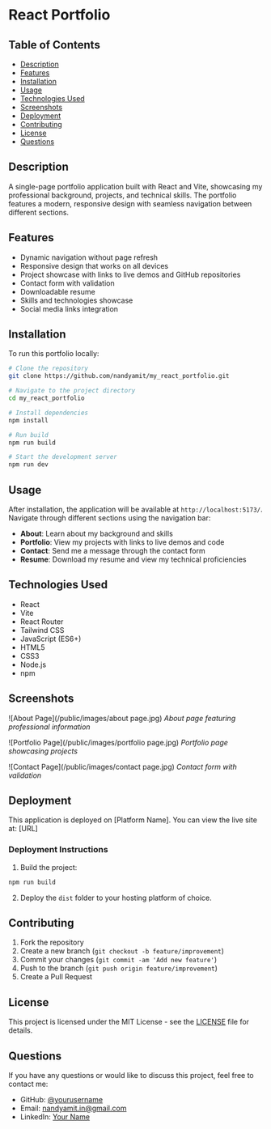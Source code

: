 # React Portfolio

## Table of Contents
- [Description](#description)
- [Features](#features)
- [Installation](#installation)
- [Usage](#usage)
- [Technologies Used](#technologies-used)
- [Screenshots](#screenshots)
- [Deployment](#deployment)
- [Contributing](#contributing)
- [License](#license)
- [Questions](#questions)

## Description
A single-page portfolio application built with React and Vite, showcasing my professional background, projects, and technical skills. The portfolio features a modern, responsive design with seamless navigation between different sections.

## Features
- Dynamic navigation without page refresh
- Responsive design that works on all devices
- Project showcase with links to live demos and GitHub repositories
- Contact form with validation
- Downloadable resume
- Skills and technologies showcase
- Social media links integration

## Installation
To run this portfolio locally:

```bash
# Clone the repository
git clone https://github.com/nandyamit/my_react_portfolio.git

# Navigate to the project directory
cd my_react_portfolio

# Install dependencies
npm install

# Run build
npm run build

# Start the development server
npm run dev
```

## Usage
After installation, the application will be available at `http://localhost:5173/`. Navigate through different sections using the navigation bar:
- **About**: Learn about my background and skills
- **Portfolio**: View my projects with links to live demos and code
- **Contact**: Send me a message through the contact form
- **Resume**: Download my resume and view my technical proficiencies

## Technologies Used
- React
- Vite
- React Router
- Tailwind CSS
- JavaScript (ES6+)
- HTML5
- CSS3
- Node.js
- npm

## Screenshots
![About Page](/public/images/about page.jpg)
*About page featuring professional information*

![Portfolio Page](/public/images/portfolio page.jpg)
*Portfolio page showcasing projects*

![Contact Page](/public/images/contact page.jpg)
*Contact form with validation*

## Deployment
This application is deployed on [Platform Name]. You can view the live site at: [URL]

### Deployment Instructions
1. Build the project:
```bash
npm run build
```
2. Deploy the `dist` folder to your hosting platform of choice.

## Contributing
1. Fork the repository
2. Create a new branch (`git checkout -b feature/improvement`)
3. Commit your changes (`git commit -am 'Add new feature'`)
4. Push to the branch (`git push origin feature/improvement`)
5. Create a Pull Request

## License
This project is licensed under the MIT License - see the [LICENSE](LICENSE) file for details.

## Questions
If you have any questions or would like to discuss this project, feel free to contact me:

- GitHub: [@yourusername](https://github.com/nandyamit)
- Email: nandyamit.in@gmail.com
- LinkedIn: [Your Name](https://www.linkedin.com/in/amit-nandy-bab83014/)